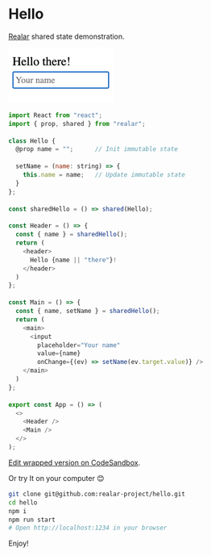 # Hello

[Realar](https://github.com/betula/realar) shared state demonstration.

[<img alt="demo video" src="./preview.gif" width="208" height="108">](./src/app.js)

```javascript
import React from "react";
import { prop, shared } from "realar";

class Hello {
  @prop name = "";      // Init immutable state

  setName = (name: string) => {
    this.name = name;   // Update immutable state
  }
};

const sharedHello = () => shared(Hello);

const Header = () => {
  const { name } = sharedHello();
  return (
    <header>
      Hello {name || "there"}!
    </header>
  )
};

const Main = () => {
  const { name, setName } = sharedHello();
  return (
    <main>
      <input
        placeholder="Your name"
        value={name}
        onChange={(ev) => setName(ev.target.value)} />
    </main>
  )
};

export const App = () => (
  <>
    <Header />
    <Main />
  </>
);
```

[Edit wrapped version on CodeSandbox](https://codesandbox.io/s/realar-hello-example-w5b33?file=/src/App.tsx).

Or try It on your computer :blush:

```bash
git clone git@github.com:realar-project/hello.git
cd hello
npm i
npm run start
# Open http://localhost:1234 in your browser
```

Enjoy!
